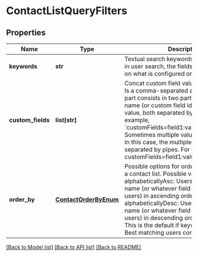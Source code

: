 # ContactListQueryFilters

## Properties
Name | Type | Description | Notes
------------ | ------------- | ------------- | -------------
**keywords** | **str** | Textual search keywords. Sometimes, like in user search, the fields matched depends on what is configured on the products.  | [optional] 
**custom_fields** | **list[str]** | Concat custom field values used as filters. Is a comma-separated array, where each part consists in two parts: the internal name (or custom field id) of the field, and a value, both separated by : (colon).  For example, &#x60;customFields&#x3D;field1:value1,field2:value2&#x60;. Sometimes multiple values are accepted. In this case, the multiple values are separated by pipes. For example, customFields&#x3D;field1:valueA|valueB. Enumerated fields accept multiple values, while numeric and date fields also accept ranges, which are two values, pipe-separated. For example, &#x60;customFields&#x3D;tradeType:offer|search,extraDate:2000-01-01|2001-12-31&#x60; would match results whose custom field with internal name &#x60;tradeType&#x60; is either &#x60;offer&#x60; or &#x60;search&#x60;, and whose &#x60;extraDate&#x60; is between January 1, 2000 and December 31, 2001. To specify a single bound in ranges (like birth dates before December 31, 2001), use a pipe in one of the values, like &#x60;customValues&#x3D;extraDate:|2001-12-31&#x60;.        | [optional] 
**order_by** | [**ContactOrderByEnum**](ContactOrderByEnum.md) | Possible options for ordering the results of a contact list. Possible values are: * alphabeticallyAsc: Users are ordered by name (or whatever field is set to format users) in ascending order. * alphabeticallyDesc: Users are ordered by name (or whatever field is set to format users) in descending order. * relevance: This is the default if keywords are used. Best matching users come first.  | [optional] 

[[Back to Model list]](../README.md#documentation-for-models) [[Back to API list]](../README.md#documentation-for-api-endpoints) [[Back to README]](../README.md)


